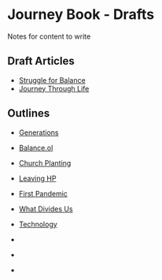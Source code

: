 # Journey Book - Drafts

Notes for content to write


## Draft Articles

* [Struggle for Balance](Balance.md)  
* [Journey Through Life](Journey.md)


## Outlines

* [Generations](Generations.md)
* [Balance.ol](Balance.ol)
* [Church Planting](ChurchPlanting.ol)
* [Leaving HP](LeavingHP.ol)
* [First Pandemic](FirstPandemic.md)
* [What Divides Us](WhatDividesUs.md)
* [Technology](Technology.ol)


* []()
* []()
* []()
